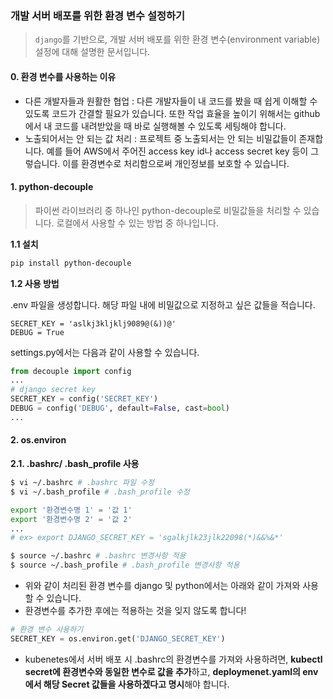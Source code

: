 ### 개발 서버 배포를 위한 환경 변수 설정하기

> `django`를 기반으로, 개발 서버 배포를 위한 환경 변수(environment variable) 설정에 대해 설명한 문서입니다. 



#### 0. 환경 변수를 사용하는 이유

- 다른 개발자들과 원활한 협업 :  다른 개발자들이 내 코드를 봤을 때 쉽게 이해할 수 있도록 코드가 간결할 필요가 있습니다. 또한 작업 효율을 높이기 위해서는 github에서 내 코드를 내려받았을 때 바로 실행해볼 수 있도록 세팅해야 합니다.
- 노출되어서는 안 되는 값 처리 :  프로젝트 중 노출되서는 안 되는 비밀값들이 존재합니다.  예를 들어 AWS에서 주어진 access key id나 access secret key 등이 그렇습니다. 이를 환경변수로 처리함으로써 개인정보를 보호할 수 있습니다.



#### 1. python-decouple

> 파이썬 라이브러리 중 하나인 python-decouple로 비밀값들을 처리할 수 있습니다. 로컬에서 사용할 수 있는 방법 중 하나입니다.



**1.1 설치**

```bash
pip install python-decouple
```

**1.2 사용 방법**

.env 파일을 생성합니다. 해당 파일 내에 비밀값으로 지정하고 싶은 값들을 적습니다. 

```
SECRET_KEY = 'aslkj3kljklj9089@(&))@'
DEBUG = True
```

settings.py에서는 다음과 같이 사용할 수 있습니다.

```python
from decouple import config
...
# django secret key
SECRET_KEY = config('SECRET_KEY')
DEBUG = config('DEBUG', default=False, cast=bool)
...

```



#### 2. os.environ

**2.1. .bashrc/ .bash_profile 사용**

```bash
$ vi ~/.bashrc # .bashrc 파일 수정
$ vi ~/.bash_profile # .bash_profile 수정
```

```bash
export '환경변수명 1' = '값 1'
export '환경변수명 2' = '값 2'
...
# ex> export DJANGO_SECRET_KEY = 'sgalkjlk23jlk22098(*)&&%&*'
```

```bash
$ source ~/.bashrc # .bashrc 변경사항 적용 
$ source ~/.bash_profile # .bash_profile 변경사항 적용
```



- 위와 같이 처리된 환경 변수를 django 및 python에서는 아래와 같이 가져와 사용할 수 있습니다.  
- 환경변수를 추가한 후에는 적용하는 것을 잊지 않도록 합니다!

```python
# 환경 변수 사용하기
SECRET_KEY = os.environ.get('DJANGO_SECRET_KEY')
```

- kubenetes에서 서버 배포 시 .bashrc의 환경변수를 가져와 사용하려면,  **kubectl secret에 환경변수와 동일한 변수로 값을 추가**하고,  **deploymenet.yaml의 env에서 해당 Secret 값들을 사용하겠다고 명시**해야 합니다. 

